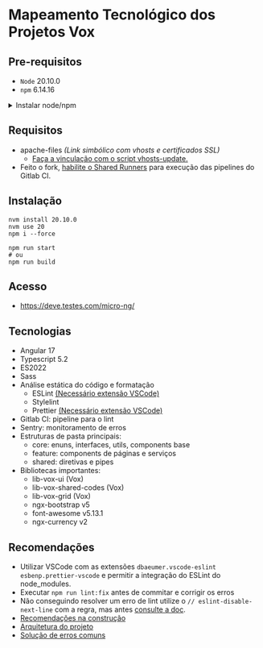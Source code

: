 # Mapeamento Tecnológico dos Projetos Vox

## Pre-requisitos

-   `Node` 20.10.0
-   `npm` 6.14.16

<details>
<summary>Instalar node/npm</summary>

```bash
curl -o- https://raw.githubusercontent.com/nvm-sh/nvm/v0.35.2/install.sh | bash
nvm install 20.10.0
npm install -g npm@6.14.16
```

</details>

## Requisitos

-   apache-files _(Link simbólico com vhosts e certificados SSL)_
    -   [Faça a vinculação com o script vhosts-update.](https://gitlab.voxtecnologia.com.br/vox/front-end/docs-dev/tree/master/scripts#vhosts-update-atualizando-os-arquivos-do-apache)
-   Feito o fork,
    [habilite o Shared Runners](https://gitlab.voxtecnologia.com.br/vox/front-end/docs-dev/blob/master/imersao/gitlab-ci.md#habilite-o-shared-runners)
    para execução das pipelines do Gitlab CI.

## Instalação

```shell
nvm install 20.10.0
nvm use 20
npm i --force

npm run start
# ou
npm run build
```

## Acesso

-   https://deve.testes.com/micro-ng/

## Tecnologias

-   Angular 17
-   Typescript 5.2
-   ES2022
-   Sass
-   Análise estática do código e formatação
    -   ESLint
        [(Necessário extensão VSCode)](https://marketplace.visualstudio.com/items?itemName=dbaeumer.vscode-eslint)
    -   Stylelint
    -   Prettier
        [(Necessário extensão VSCode)](https://marketplace.visualstudio.com/items?itemName=esbenp.prettier-vscode)
-   Gitlab CI: pipeline para o lint
-   Sentry: monitoramento de erros
-   Estruturas de pasta principais:
    -   core: enuns, interfaces, utils, components base
    -   feature: components de páginas e serviços
    -   shared: diretivas e pipes
-   Bibliotecas importantes:
    -   lib-vox-ui (Vox)
    -   lib-vox-shared-codes (Vox)
    -   lib-vox-grid (Vox)
    -   ngx-bootstrap v5
    -   font-awesome v5.13.1
    -   ngx-currency v2

## Recomendações

-   Utilizar VSCode com as extensões `dbaeumer.vscode-eslint esbenp.prettier-vscode` e permitir a integração do ESLint
    do node_modules.
-   Executar `npm run lint:fix` antes de commitar e corrigir os erros
-   Não conseguindo resolver um erro de lint utilize o `// eslint-disable-next-line` com a regra, mas antes
    [consulte a doc](https://eslint.org/docs/rules/).
-   [Recomendações na construção](https://gitlab.voxtecnologia.com.br/vox/front-end/docs-dev/blob/master/training/construcao.md)
-   [Arquitetura do projeto](https://gitlab.voxtecnologia.com.br/vox/front-end/docs-dev/blob/master/imersao/arquitetura.md)
-   [Solução de erros comuns](https://gitlab.voxtecnologia.com.br/vox/front-end/docs-dev/blob/master/imersao/issues.md)

